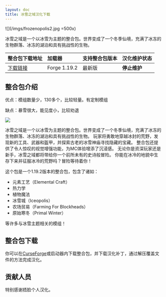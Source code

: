 ```yaml
---
layout: doc
title: 冰雪之域汉化下载
---
```


![](/imgs/frozenopolis2.jpg =500x)

冰雪之域是一个以冰雪为主题的整合包。世界变成了一个冬季仙境，充满了冰冻的生物群落、冰冻的湖泊和具有挑战性的生物。

| 整合包下载地址                                                         | 加载器       | 支持整合包版本 | 汉化维护状态 |
| :--------------------------------------------------------------------- | :----------- | :------------- | :----------- |
| [下载链接](https://www.curseforge.com/minecraft/modpacks/frozenopolis) | Forge 1.19.2 | 最新版         | **停止维护** |

<DownloadLinks :methods="[
  { id: 'lanzou', text: '下载汉化', icon: '/imgs/svg/lanzou.svg', link: 'https://wulian233.lanzouu.com/iA4zM2qqtk1a' },
  { id: 'bilibili', text: '专栏介绍', icon: '/imgs/svg/bilibili.svg', link: 'https://www.bilibili.com/read/cv33005621/' },
  { id: 'lazy', text: '懒汉下载', icon: '/imgs/logo/logo_64.png', link: 'https://wulian233.lanzouj.com/ibKuk1qy9rbe' }
]" />

## 整合包介绍

优点：模组数量少，130多个，比较轻量。有定制模组

缺点：暴雪很大，能见度小，比较劝退

![](/imgs/frozenopolis.jpg)

冰雪之域是一个以冰雪为主题的整合包。世界变成了一个冬季仙境，充满了冰冻的生物群落、冰冻的湖泊和具有挑战性的生物。
玩家将勇敢地穿越冰封的荒野，发现新的工具、武器和盔甲，并探索古老的冰雪神庙寻找隐藏的宝藏。
整合包还提供了令人惊叹的视觉增强功能，为MC体验增添了沉浸感。
无论你是资深玩家还是新手，冰雪之域都将带给你一个前所未有的史诗般冒险。
你能在冰冷的地貌中生存下来并征服冰冷的荒野吗？冒险等待着你！

这个包是一个1.19.2版本的整合包，包含了诸如：

- 元素工艺（Elemental Craft）
- 热力学
- 植物魔法
- 冰雪城（Iceopolis）
- 农场贸易（Farming For Blockheads）
- 原始寒冬（Primal Winter）

等许多与冰雪主题相关的模组！

## 整合包下载

你可以在[CurseForge](https://www.curseforge.com/minecraft/modpacks/frozenopolis)或启动器内下载整合包，并下载汉化补丁，通过解压覆盖文件的方法完成汉化。

## 贡献人员

特别感谢捂脸个人汉化。

<DocSupport />
